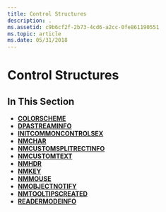 ```yaml
---
title: Control Structures
description: .
ms.assetid: c9b6cf2f-2b73-4cd6-a2cc-0fe861190551
ms.topic: article
ms.date: 05/31/2018
---
```


# Control Structures

## In This Section

-   [**COLORSCHEME**](/windows/desktop/api/Commctrl/ns-commctrl-tagcolorscheme)
-   [**DPASTREAMINFO**](/windows/desktop/api/dpa_dsa/ns-dpa_dsa-_dpastreaminfo)
-   [**INITCOMMONCONTROLSEX**](/windows/desktop/api/Commctrl/ns-commctrl-taginitcommoncontrolsex)
-   [**NMCHAR**](/windows/desktop/api/Commctrl/ns-commctrl-tagnmchar)
-   [**NMCUSTOMSPLITRECTINFO**](/windows/desktop/api/Commctrl/ns-commctrl-tagnmcustomsplitrectinfo)
-   [**NMCUSTOMTEXT**](/windows/desktop/api/Commctrl/ns-commctrl-tagnmcustomtext)
-   [**NMHDR**](/windows/desktop/api/richedit/ns-richedit-_nmhdr)
-   [**NMKEY**](/windows/desktop/api/Commctrl/ns-commctrl-tagnmkey)
-   [**NMMOUSE**](/windows/desktop/api/Commctrl/ns-commctrl-tagnmmouse)
-   [**NMOBJECTNOTIFY**](/windows/desktop/api/Commctrl/ns-commctrl-tagnmobjectnotify)
-   [**NMTOOLTIPSCREATED**](/windows/desktop/api/Commctrl/ns-commctrl-tagnmtooltipscreated)
-   [**READERMODEINFO**](readermodeinfo.md)

 

 




